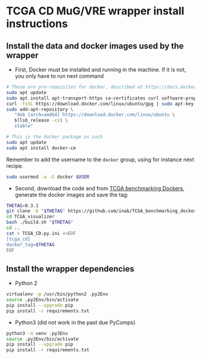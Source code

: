 # TCGA CD MuG/VRE wrapper install instructions

## Install the data and docker images used by the wrapper

* First, Docker must be installed and running in the machine. If it is not, you only have to run next command

 ```bash
 # These are pre-requisites for docker, described at https://docs.docker.com/install/linux/docker-ce/ubuntu/#install-using-the-repository
 sudo apt update
 sudo apt install apt-transport-https ca-certificates curl software-properties-common
 curl -fsSL https://download.docker.com/linux/ubuntu/gpg | sudo apt-key add -
 sudo add-apt-repository \
    "deb [arch=amd64] https://download.docker.com/linux/ubuntu \
    $(lsb_release -cs) \
    stable"
 
 # This is the docker package as such
 sudo apt update
 sudo apt install docker-ce
 ```

 Remember to add the username to the `docker` group, using for instance next recipe.

 ```bash
 sudo usermod -a -G docker $USER
 ```

* Second, download the code and from [TCGA benchmarking Dockers](https://github.com/inab/TCGA_benchmarking_dockers.git), generate the docker images and save the tag:

 ```bash
 THETAG=0.3.1
 git clone -b "$THETAG" https://github.com/inab/TCGA_benchmarking_dockers.git
 cd TCGA_visualizer
 bash ./build.sh "$THETAG"
 cd ..
 cat > TCGA_CD.py.ini <<EOF
 [tcga_cd]
 docker_tag=$THETAG
 EOF
 ```

## Install the wrapper dependencies

* Python 2

```bash
virtualenv -p /usr/bin/python2 .py2Env
source .py2Env/bin/activate
pip install --upgrade pip
pip install -r requirements.txt
```
* Python3 (did not work in the past due PyComps)

```bash
python3 -m venv .py3Env
source .py3Env/bin/activate
pip install --upgrade pip
pip install -r requirements.txt
```

